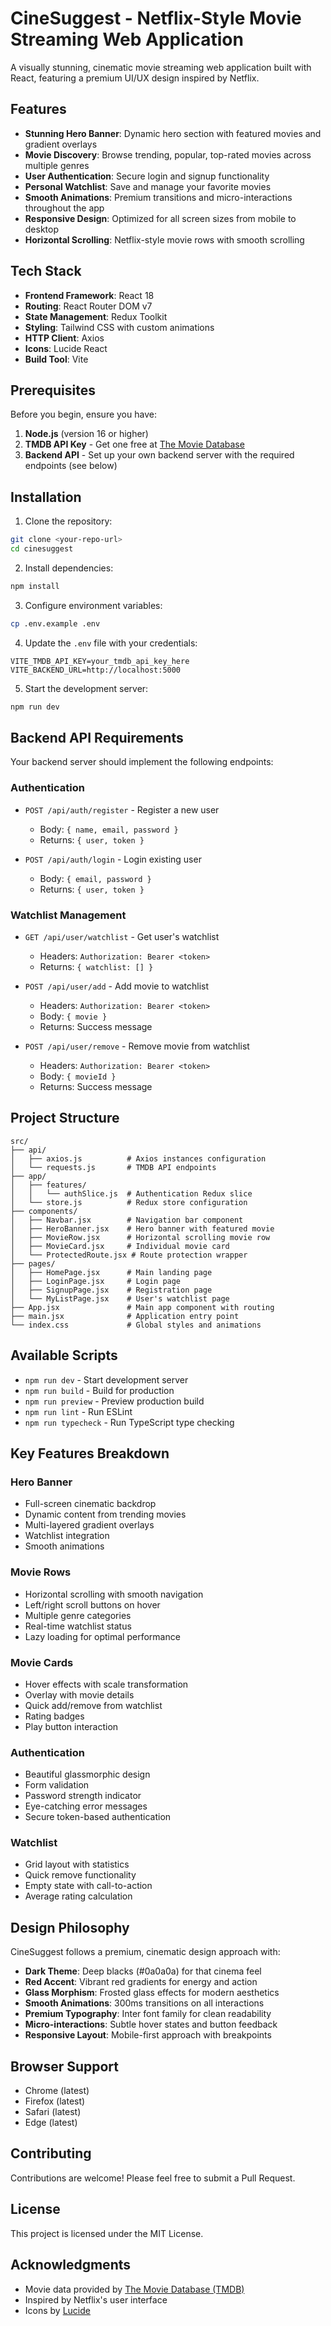 # CineSuggest - Netflix-Style Movie Streaming Web Application

A visually stunning, cinematic movie streaming web application built with React, featuring a premium UI/UX design inspired by Netflix.

## Features

- **Stunning Hero Banner**: Dynamic hero section with featured movies and gradient overlays
- **Movie Discovery**: Browse trending, popular, top-rated movies across multiple genres
- **User Authentication**: Secure login and signup functionality
- **Personal Watchlist**: Save and manage your favorite movies
- **Smooth Animations**: Premium transitions and micro-interactions throughout the app
- **Responsive Design**: Optimized for all screen sizes from mobile to desktop
- **Horizontal Scrolling**: Netflix-style movie rows with smooth scrolling

## Tech Stack

- **Frontend Framework**: React 18
- **Routing**: React Router DOM v7
- **State Management**: Redux Toolkit
- **Styling**: Tailwind CSS with custom animations
- **HTTP Client**: Axios
- **Icons**: Lucide React
- **Build Tool**: Vite

## Prerequisites

Before you begin, ensure you have:

1. **Node.js** (version 16 or higher)
2. **TMDB API Key** - Get one free at [The Movie Database](https://www.themoviedb.org/settings/api)
3. **Backend API** - Set up your own backend server with the required endpoints (see below)

## Installation

1. Clone the repository:
```bash
git clone <your-repo-url>
cd cinesuggest
```

2. Install dependencies:
```bash
npm install
```

3. Configure environment variables:
```bash
cp .env.example .env
```

4. Update the `.env` file with your credentials:
```env
VITE_TMDB_API_KEY=your_tmdb_api_key_here
VITE_BACKEND_URL=http://localhost:5000
```

5. Start the development server:
```bash
npm run dev
```

## Backend API Requirements

Your backend server should implement the following endpoints:

### Authentication
- `POST /api/auth/register` - Register a new user
  - Body: `{ name, email, password }`
  - Returns: `{ user, token }`

- `POST /api/auth/login` - Login existing user
  - Body: `{ email, password }`
  - Returns: `{ user, token }`

### Watchlist Management
- `GET /api/user/watchlist` - Get user's watchlist
  - Headers: `Authorization: Bearer <token>`
  - Returns: `{ watchlist: [] }`

- `POST /api/user/add` - Add movie to watchlist
  - Headers: `Authorization: Bearer <token>`
  - Body: `{ movie }`
  - Returns: Success message

- `POST /api/user/remove` - Remove movie from watchlist
  - Headers: `Authorization: Bearer <token>`
  - Body: `{ movieId }`
  - Returns: Success message

## Project Structure

```
src/
├── api/
│   ├── axios.js          # Axios instances configuration
│   └── requests.js       # TMDB API endpoints
├── app/
│   ├── features/
│   │   └── authSlice.js  # Authentication Redux slice
│   └── store.js          # Redux store configuration
├── components/
│   ├── Navbar.jsx        # Navigation bar component
│   ├── HeroBanner.jsx    # Hero banner with featured movie
│   ├── MovieRow.jsx      # Horizontal scrolling movie row
│   ├── MovieCard.jsx     # Individual movie card
│   └── ProtectedRoute.jsx # Route protection wrapper
├── pages/
│   ├── HomePage.jsx      # Main landing page
│   ├── LoginPage.jsx     # Login page
│   ├── SignupPage.jsx    # Registration page
│   └── MyListPage.jsx    # User's watchlist page
├── App.jsx               # Main app component with routing
├── main.jsx              # Application entry point
└── index.css             # Global styles and animations
```

## Available Scripts

- `npm run dev` - Start development server
- `npm run build` - Build for production
- `npm run preview` - Preview production build
- `npm run lint` - Run ESLint
- `npm run typecheck` - Run TypeScript type checking

## Key Features Breakdown

### Hero Banner
- Full-screen cinematic backdrop
- Dynamic content from trending movies
- Multi-layered gradient overlays
- Watchlist integration
- Smooth animations

### Movie Rows
- Horizontal scrolling with smooth navigation
- Left/right scroll buttons on hover
- Multiple genre categories
- Real-time watchlist status
- Lazy loading for optimal performance

### Movie Cards
- Hover effects with scale transformation
- Overlay with movie details
- Quick add/remove from watchlist
- Rating badges
- Play button interaction

### Authentication
- Beautiful glassmorphic design
- Form validation
- Password strength indicator
- Eye-catching error messages
- Secure token-based authentication

### Watchlist
- Grid layout with statistics
- Quick remove functionality
- Empty state with call-to-action
- Average rating calculation

## Design Philosophy

CineSuggest follows a premium, cinematic design approach with:

- **Dark Theme**: Deep blacks (#0a0a0a) for that cinema feel
- **Red Accent**: Vibrant red gradients for energy and action
- **Glass Morphism**: Frosted glass effects for modern aesthetics
- **Smooth Animations**: 300ms transitions on all interactions
- **Premium Typography**: Inter font family for clean readability
- **Micro-interactions**: Subtle hover states and button feedback
- **Responsive Layout**: Mobile-first approach with breakpoints

## Browser Support

- Chrome (latest)
- Firefox (latest)
- Safari (latest)
- Edge (latest)

## Contributing

Contributions are welcome! Please feel free to submit a Pull Request.

## License

This project is licensed under the MIT License.

## Acknowledgments

- Movie data provided by [The Movie Database (TMDB)](https://www.themoviedb.org/)
- Inspired by Netflix's user interface
- Icons by [Lucide](https://lucide.dev/)
